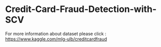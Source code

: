 # Credit-Card-Fraud-Detection-with-SCV
For more information about dataset please click : https://www.kaggle.com/mlg-ulb/creditcardfraud
